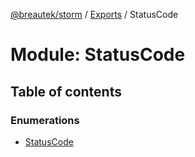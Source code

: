 [@breautek/storm](../README.md) / [Exports](../modules.md) / StatusCode

# Module: StatusCode

## Table of contents

### Enumerations

- [StatusCode](../enums/statuscode.statuscode-1.md)

